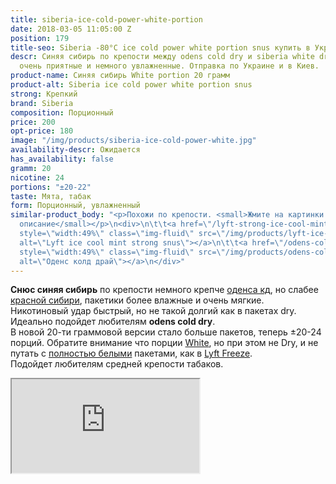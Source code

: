 ```yaml
---
title: siberia-ice-cold-power-white-portion
date: 2018-03-05 11:05:00 Z
position: 179
title-seo: Siberia -80°C ice cold power white portion snus купить в Украине
descr: Синяя сибирь по крепости между odens cold dry и siberia white dry, пакетики
  очень приятные и немного увлажненные. Отправка по Украине и в Киев.
product-name: Синяя сибирь White portion 20 грамм
product-alt: Siberia ice cold power white portion snus
strong: Крепкий
brand: Siberia
composition: Порционный
price: 200
opt-price: 180
image: "/img/products/siberia-ice-cold-power-white.jpg"
availability-descr: Ожидается
has_availability: false
gramm: 20
nicotine: 24
portions: "±20-22"
taste: Мята, табак
form: Порционный, увлажненный
similar-product_body: "<p>Похожи по крепости. <small>Жмите на картинки и читайте полное
  описание</small></p>\n<div>\n\t\t<a href=\"/lyft-strong-ice-cool-mint-slim-all-white\"><img
  style=\"width:49%\" class=\"img-fluid\" src=\"/img/products/lyft-ice-cool-mint/lyft-ice-cool-mint.JPG\"
  alt=\"Lyft ice cool mint strong snus\"></a>\n\t\t<a href=\"/odens-cold-dry\"><img
  style=\"width:49%\" class=\"img-fluid\" src=\"/img/products/odens-cold-dry/snustop-odens-cd.jpg\"
  alt=\"Оденс колд драй\"></a>\n</div>"
---
```


**Снюс синяя сибирь** по крепости немного крепче [оденса кд](/odens-cold-dry), но слабее [красной сибири](/siberia-white-dry-slim), пакетики более влажные и очень мягкие.<br>
Никотиновый удар быстрый, но не такой долгий как в пакетах dry.
Идеально подойдет любителям **odens cold dry**.<br>
В новой 20-ти граммовой версии стало больше пакетов, теперь ±20-24 порций. Обратите внимание что порции [White](/white-dry-snus), но при этом не Dry, и не путать с [полностью белыми](/all-white-snus) пакетами, как в [Lyft Freeze](/lyft-x-strong-freeze-slim-white).<br>
Подойдет любителям средней крепости табаков. 
<div class="embed-responsive embed-responsive-16by9 mb-3">
  <iframe class="embed-responsive-item" src="https://www.youtube.com/embed/OYQ3cSQTXl8" allowfullscreen></iframe>
</div>